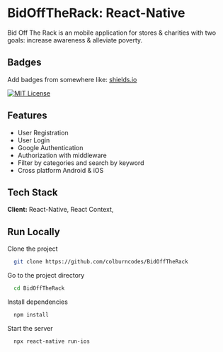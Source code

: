 
# BidOffTheRack: React-Native

Bid Off The Rack is an mobile application for stores & charities with two goals: increase awareness & alleviate poverty.


## Badges

Add badges from somewhere like: [shields.io](https://shields.io/)

[![MIT License](https://img.shields.io/badge/License-MIT-green.svg)](https://choosealicense.com/licenses/mit/)



## Features

- User Registration
- User Login
- Google Authentication
- Authorization with middleware
- Filter by categories and search by keyword
- Cross platform Android & iOS


## Tech Stack

**Client:** React-Native, React Context,



## Run Locally

Clone the project

```bash
  git clone https://github.com/colburncodes/BidOffTheRack
```

Go to the project directory

```bash
  cd BidOffTheRack
```

Install dependencies

```bash
  npm install
```

Start the server

```bash
  npx react-native run-ios
```


